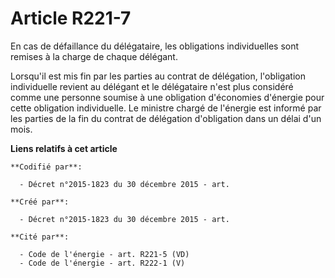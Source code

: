 # Article R221-7

En cas de défaillance du délégataire, les obligations individuelles sont remises à la charge de chaque délégant.

Lorsqu'il est mis fin par les parties au contrat de délégation, l'obligation individuelle revient au délégant et le
délégataire n'est plus considéré comme une personne soumise à une obligation d'économies d'énergie pour cette obligation
individuelle. Le ministre chargé de l'énergie est informé par les parties de la fin du contrat de délégation d'obligation
dans un délai d'un mois.

**Liens relatifs à cet article**

	**Codifié par**:

	  - Décret n°2015-1823 du 30 décembre 2015 - art.

	**Créé par**:

	  - Décret n°2015-1823 du 30 décembre 2015 - art.

	**Cité par**:

	  - Code de l'énergie - art. R221-5 (VD)
	  - Code de l'énergie - art. R222-1 (V)
